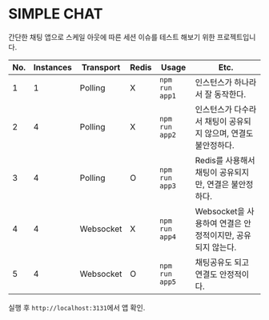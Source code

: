 # SIMPLE CHAT
간단한 채팅 앱으로 스케일 아웃에 따른 세션 이슈를 테스트 해보기 위한 프로젝트입니다.

|No.|Instances|Transport|Redis|Usage|Etc.|
|---|---|---|---|---|---|
|1|1|Polling|X|`npm run app1`|인스턴스가 하나라서 잘 동작한다.|
|2|4|Polling|X|`npm run app2`|인스턴스가 다수라서 채팅이 공유되지 않으며,  연결도 불안정하다.|
|3|4|Polling|O|`npm run app3`|Redis를 사용해서 채팅이 공유되지만, 연결은 불안정하다.|
|4|4|Websocket|X|`npm run app4`|Websocket을 사용하여 연결은 안정적이지만, 공유되지 않는다.|
|5|4|Websocket|O|`npm run app5`|채팅공유도 되고 연결도 안정적이다.|

실행 후 `http://localhost:3131`에서 앱 확인.
